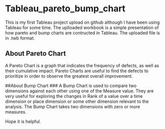 # Tableau_pareto_bump_chart

This is my first Tableau project upload on github although I have been using Tableau for some time.
The uplloaded workbook is a simple presentation of how pareto and bump charts are contructed in Tableau.
The uploaded file is in .twb format.
## About Pareto Chart ##
A Pareto Chart is a graph that indicates the frequency of defects, as well as their cumulative impact.
Pareto Charts are useful to find the defects to prioritize 
in order to observe the greatest overall improvement.

##About Bump Chart ###
A Bump Chart is used to compare two dimensions against each other using one of the Measure value.
They are very useful for exploring the changes in Rank of a value over a time dimension or place dimension or some other
dimension relevant to the analysis. The Bump Chart takes two dimensions with zero or more measures.

Hope it is helpful.
